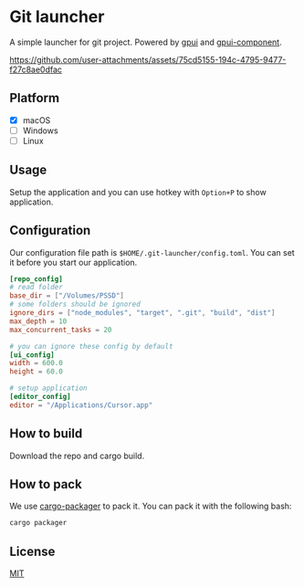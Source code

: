 # Git launcher

A simple launcher for git project. Powered by [gpui](https://www.gpui.rs/) and [gpui-component](https://github.com/longbridge/gpui-component).

https://github.com/user-attachments/assets/75cd5155-194c-4795-9477-f27c8ae0dfac

## Platform

- [x] macOS
- [ ] Windows
- [ ] Linux

## Usage

Setup the application and you can use hotkey with `Option+P` to show application.

## Configuration

Our configuration file path is `$HOME/.git-launcher/config.toml`. You can set it before you start our application.

```toml
[repo_config]
# read folder
base_dir = ["/Volumes/PSSD"]
# some folders should be ignored
ignore_dirs = ["node_modules", "target", ".git", "build", "dist"]
max_depth = 10
max_concurrent_tasks = 20

# you can ignore these config by default
[ui_config]
width = 600.0
height = 60.0

# setup application
[editor_config]
editor = "/Applications/Cursor.app"
```

## How to build

Download the repo and cargo build.

## How to pack

We use [cargo-packager](https://github.com/crabnebula-dev/cargo-packager) to pack it. You can pack it with the following bash:

```bash
cargo packager
```

## License

[MIT](./LICENSE)
